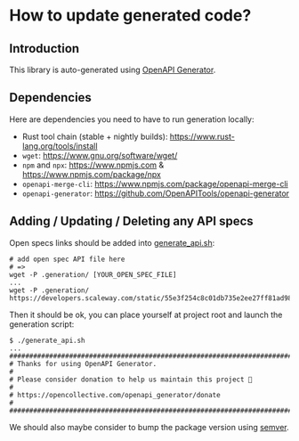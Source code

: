 # How to update generated code?

## Introduction
This library is auto-generated using [OpenAPI Generator](https://openapi-generator.tech).

## Dependencies
Here are dependencies you need to have to run generation locally:
- Rust tool chain (stable + nightly builds): https://www.rust-lang.org/tools/install
- `wget`: https://www.gnu.org/software/wget/
- `npm` and `npx`: https://www.npmjs.com & https://www.npmjs.com/package/npx
- `openapi-merge-cli`: https://www.npmjs.com/package/openapi-merge-cli
- `openapi-generator`: https://github.com/OpenAPITools/openapi-generator

## Adding / Updating / Deleting any API specs
Open specs links should be added into [generate_api.sh](generate_api.sh):
```
# add open spec API file here
# =>
wget -P .generation/ [YOUR_OPEN_SPEC_FILE] 
...
wget -P .generation/ https://developers.scaleway.com/static/55e3f254c8c01db735e2ee27ff81ad98/scaleway.baremetal.v1.Api.yml
```
Then it should be ok, you can place yourself at project root and launch the generation script:
```
$ ./generate_api.sh
...
################################################################################
# Thanks for using OpenAPI Generator.                                          #
# Please consider donation to help us maintain this project 🙏                 #
# https://opencollective.com/openapi_generator/donate                          #
################################################################################
```

We should also maybe consider to bump the package version using [semver](https://semver.org/).